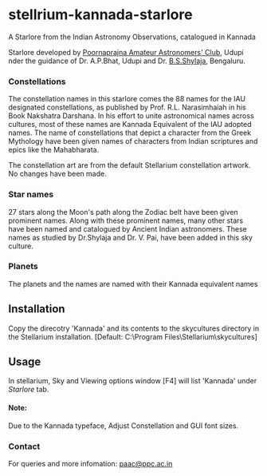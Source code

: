 # stellrium-kannada-starlore

A Starlore from the Indian Astronomy Observations, catalogued in Kannada

Starlore developed by [Poornaprajna Amateur Astronomers' Club]("https://paac.ppc.ac.in"), Udupi nder the guidance of Dr. A.P.Bhat, Udupi and Dr. [B.S.Shylaja](https://scholar.google.com/citations?user=k8_GPYEAAAAJ&hl=en&oi=sra), Bengaluru.

### Constellations
The constellation names in this starlore comes the 88 names for the IAU designated constellations, as published by Prof. R.L. Narasimhaiah in his Book Nakshatra Darshana. In his effort to unite astronomical names across cultures, most of these names are Kannada Equivalent of the IAU adopted names. The name of constellations that depict a character from the Greek Mythology have been given names  of characters from Indian scriptures and epics like  the Mahabharata.

The constellation art are from the default Stellarium constellation artwork. No changes have been made.

### Star names
27 stars along the Moon's path along the Zodiac belt have been given prominent names. Along with these prominent names, many other stars have been named and catalogued by Ancient Indian astronomers. These names as studied by Dr.Shylaja and Dr. V. Pai, have been added in this sky culture.

### Planets
The planets and the names are named with their Kannada equivalent names 
  
## Installation
Copy the direcotry 'Kannada'  and its contents to the skycultures directory in the Stellarium installation. [Default: C:\Program Files\Stellarium\skycultures]

## Usage
In stellarium, Sky and Viewing options window [F4] will list 'Kannada' under _Starlore_  tab. 

#### Note:
Due to the Kannada typeface, Adjust Constellation and GUI font sizes.

### Contact
For queries and more infomation: paac@ppc.ac.in
